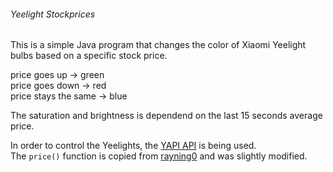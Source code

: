 ###### Yeelight Stockprices

This is a simple Java program that changes the color of Xiaomi Yeelight bulbs based on a specific stock price.

price goes up -> green  
price goes down -> red  
price stays the same -> blue

The saturation and brightness is dependend on the last 15 seconds average price.


In order to control the Yeelights, the [YAPI API](https://github.com/florian-mollin/yapi) is being used.  
The `price()` function is copied from [rayning0](https://github.com/rayning0/Princeton-Algorithms-Java/blob/master/introcs/StockQuote.java) and was slightly modified.
